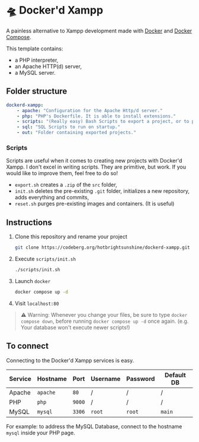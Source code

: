 # 🛸 Docker'd Xampp

A painless alternative to Xampp development made with [Docker](https://github.com/docker) and [Docker Compose](https://github.com/docker/compose).

This template contains:

- a PHP interpreter,
- an Apache HTTP(d) server,
- a MySQL server.

## Folder structure

```yaml
dockerd-xampp:
    - apache: "Configuration for the Apache Http/d server."
    - php: "PHP's Dockerfile. It is able to install extensions."
    - scripts: "(Really easy) Bash Scripts to export a project, or to purge existing images and containers."
    - sql: "SQL Scripts to run on startup."
    - out: "Folder containing exported projects."
```

### Scripts

Scripts are useful when it comes to creating new projects with Docker'd Xampp.
I don't excel in writing scripts. They are primitive, but work. If you would like to improve them, feel free to do so!

- `export.sh` creates a `.zip` of the `src` folder,
- `init.sh` deletes the pre-existing `.git` folder, initializes a new repository, adds everything and commits,
- `reset.sh` purges pre-existing images and containers. (It is useful)

## Instructions

1) Clone this repository and rename your project

    ```sh
    git clone https://codeberg.org/hotbrightsunshine/dockerd-xampp.git <project_name>
    ```

2) Execute `scripts/init.sh`

    ```sh
    ./scripts/init.sh
    ```

3) Launch `docker`

    ```sh
    docker compose up -d
    ```

4) Visit `localhost:80`

> ⚠️ Warning: Whenever you change your files, be sure to type `docker compose down`, before running `docker compose up -d` once again. (e.g. Your database won't execute newer scripts!)

## To connect

Connecting to the Docker'd Xampp services is easy.

| Service | Hostname | Port   | Username | Password | Default DB |
| -       | -        | -      | -        | -        | - |
| Apache  | `apache` | `80`   | /        | /        | / |
| PHP     | `php`    | `9000` | /        | /        | / |
| MySQL   | `mysql`  | `3306` | `root`   | `root`   | `main` |

For example: to address the MySQL Database, connect to the hostname `mysql` inside your PHP page.

